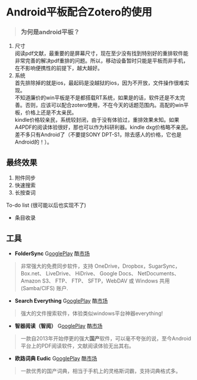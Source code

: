 # Android平板配合Zotero的使用

>### 为何是android平板？
1. 尺寸  
  阅读pdf文献，最重要的是屏幕尺寸，现在至少没有找到特别好的重排软件能非常完善的解决pdf重排的问题。所以，移动设备暂时只能是平板而非手机，在不影响便携性的前提下，越大越好。
2. 系统  
  首先排除掉的就是ios，最起码是没越狱的ios，因为不开放，文件操作很难实现。  
  不知道廉价的win平板是不是都搭载RT系统，如果是的话，软件还是不太完善。否则，应该可以配合zotero使用，不在今天的话题范围内。高配的win平板，价格上还是不太亲民。  
  kindle价格较亲民，系统较封闭，由于没有体验过，重排效果未知。如果A4PDF的阅读体验很好，那也可以作为科研利器。kindle dxg价格略不亲民。  
  差不多只有Android了（不要提SONY DPT-S1，除去感人的价格，它也是Android的！）。

## 最终效果

1. 附件同步
2. 快速搜索
3. 长按查词

To-do list (很可能以后也实现不了)

* 条目收录

## 工具

* **FolderSync** G[ooglePlay](https://play.google.com/store/apps/details?id=dk.tacit.android.foldersync.full) 酷[市场](http://coolapk.com/apk/dk.tacit.android.foldersync.full)
>非常强大的免费同步软件，支持 OneDrive，Dropbox，SugarSync，Box.net、 LiveDrive、 HiDrive、 Google Docs、 NetDocuments、 Amazon S3、 FTP、 FTP、 SFTP，WebDAV 或 Windows 共用 (Samba/CIFS) 账户.

* **Search Everything** G[ooglePlay](https://play.google.com/store/apps/details?id=com.marlon.searcheverything) 酷[市场](http://coolapk.com/apk/com.marlon.searcheverything)
>强大的文件搜索软件，体验类似windows平台神器everything!

* **智器阅读（智阅）** G[ooglePlay](https://play.google.com/store/apps/details?id=com.smartdevices.special) 酷[市场](http://coolapk.com/apk/com.smartdevices)
>一款自2013年开始停更的强大**国产**软件，可以毫不夸张的说，至今Android平台上的PDF阅读软件，文献阅读体验无出其右。

* **欧路词典 Eudic**
G[ooglePlay](https://play.google.com/store/apps/details?id=com.eusoft.eudic) 酷[市场](http://coolapk.com/apk/com.eusoft.eudic)
>一款优秀的国产词典，相当于手机上的灵格斯词霸，支持词典格式多。
